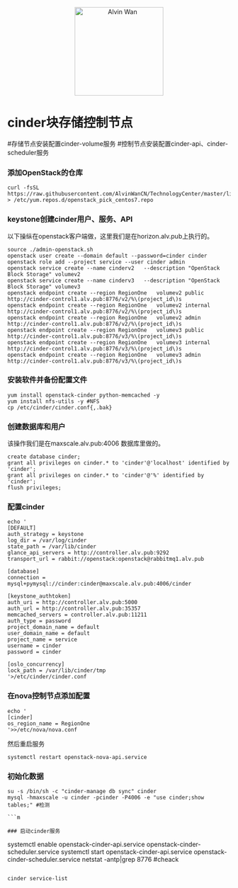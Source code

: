 
<p align='center'> <a href='https://github.com/alvinwancn' target="_blank"> <img src='https://github.com/AlvinWanCN/life-record/raw/master/images/etlucency.png' alt='Alvin Wan' width=200></a></p>

# cinder块存储控制节点

#存储节点安装配置cinder-volume服务
#控制节点安装配置cinder-api、cinder-scheduler服务


### 添加OpenStack的仓库

```
curl -fsSL https://raw.githubusercontent.com/AlvinWanCN/TechnologyCenter/master/linux/software/yum.repos.d/openstack_pick_centos7.repo > /etc/yum.repos.d/openstack_pick_centos7.repo
```

### keystone创建cinder用户、服务、API
以下操纵在openstack客户端做，这里我们是在horizon.alv.pub上执行的。
```
source ./admin-openstack.sh
openstack user create --domain default --password=cinder cinder
openstack role add --project service --user cinder admin
openstack service create --name cinderv2   --description "OpenStack Block Storage" volumev2
openstack service create --name cinderv3   --description "OpenStack Block Storage" volumev3
openstack endpoint create --region RegionOne   volumev2 public http://cinder-control1.alv.pub:8776/v2/%\(project_id\)s
openstack endpoint create --region RegionOne   volumev2 internal http://cinder-control1.alv.pub:8776/v2/%\(project_id\)s
openstack endpoint create --region RegionOne   volumev2 admin http://cinder-control1.alv.pub:8776/v2/%\(project_id\)s
openstack endpoint create --region RegionOne   volumev3 public http://cinder-control1.alv.pub:8776/v3/%\(project_id\)s
openstack endpoint create --region RegionOne   volumev3 internal http://cinder-control1.alv.pub:8776/v3/%\(project_id\)s
openstack endpoint create --region RegionOne   volumev3 admin http://cinder-control1.alv.pub:8776/v3/%\(project_id\)s

```


### 安装软件并备份配置文件

```
yum install openstack-cinder python-memcached -y
yum install nfs-utils -y #NFS
cp /etc/cinder/cinder.conf{,.bak}
```


### 创建数据库和用户
该操作我们是在maxscale.alv.pub:4006 数据库里做的。

```
create database cinder;
grant all privileges on cinder.* to 'cinder'@'localhost' identified by 'cinder';
grant all privileges on cinder.* to 'cinder'@'%' identified by 'cinder';
flush privileges;
```


### 配置cinder
```
echo '
[DEFAULT]
auth_strategy = keystone
log_dir = /var/log/cinder
state_path = /var/lib/cinder
glance_api_servers = http://controller.alv.pub:9292
transport_url = rabbit://openstack:openstack@rabbitmq1.alv.pub

[database]
connection = mysql+pymysql://cinder:cinder@maxscale.alv.pub:4006/cinder

[keystone_authtoken]
auth_uri = http://controller.alv.pub:5000
auth_url = http://controller.alv.pub:35357
memcached_servers = controller.alv.pub:11211
auth_type = password
project_domain_name = default
user_domain_name = default
project_name = service
username = cinder
password = cinder

[oslo_concurrency]
lock_path = /var/lib/cinder/tmp
'>/etc/cinder/cinder.conf
```

### 在nova控制节点添加配置


```
echo '
[cinder]
os_region_name = RegionOne
'>>/etc/nova/nova.conf

```
然后重启服务

```
systemctl restart openstack-nova-api.service
```

### 初始化数据

```
su -s /bin/sh -c "cinder-manage db sync" cinder
mysql -hmaxscale -u cinder -pcinder -P4006 -e "use cinder;show tables;" #检测

```m

### 启动cinder服务

```
systemctl enable openstack-cinder-api.service openstack-cinder-scheduler.service
systemctl start openstack-cinder-api.service openstack-cinder-scheduler.service
netstat -antp|grep 8776 #cheack

```

cinder service-list